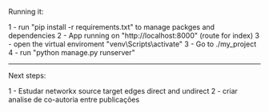 Running it:

1 - run "pip install -r requirements.txt" to manage packges and dependencies
2 - App running on "http://localhost:8000" (route for index)
3 - open the virtual enviroment "venv\Scripts\activate"
3 - Go to ./my_project
4 - run "python manage.py runserver"


**************
Next steps:

1 - Estudar networkx source target edges direct and undirect
2 - criar analise de co-autoria entre publicações